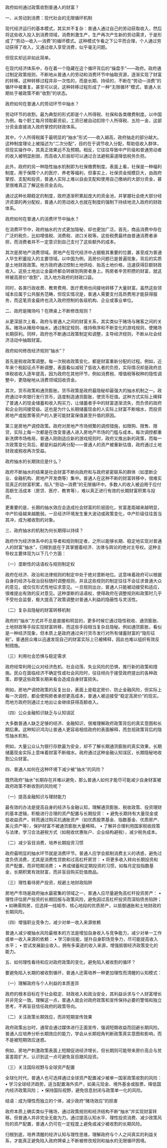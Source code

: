 政府如何通过政策收割普通人的财富？

一、从劳动到消费：现代社会的无限循环机制

现代经济运行的基本模式，其实并不复杂：普通人通过自己的劳动获取收入，然后将这些收入投入到消费领域，消费刺激生产，生产再次产生新的劳动需求，于是形成了“劳动—收入—消费”的循环模式。这种模式乍看之下公平而合理，个人通过劳动获得了收入，又通过收入享受消费，似乎毫无问题。

但现实却远非如此简单。

在现代经济体系中，存在着一个隐藏在这个循环背后的“操盘手”——政府。政府通过制定政策规则，不断地从普通人的劳动和消费环节中抽取资源，逐渐实现了财富的转移。这种转移过程并非一次性的，而是长期、持续的，不断在“劳动—消费”的循环中被重复。甚至可以说，这种转移过程形成了一种“无限循环”模式，普通人长期处于被政策不断“收割”的状态。

政府如何在普通人的劳动环节中抽水？

劳动环节的收割，最为典型的形式即是个人所得税、社保和各类缴费制度。以中国为例，每个职工每月领取薪资前，工资已被自动扣除个人所得税、五险一金，这部分资金直接进入政府掌控的财政体系。

其中，个人所得税属于最明显的“抽水”形式——收入越高，政府抽走的部分越大。这种制度理论上被描述为“二次分配”，目的在于调节收入分配，帮助低收入群体，但现实操作中，其真正效果远不及预期。相反，它往往导致中产阶级和普通劳动者的收入被明显削弱，而高收入阶层却可以通过合法避税渠道降低税务负担。

此外，政府的另一种隐性抽水机制即为社保缴费制度。表面上看，社保是一种福利制度，用于保障个人的医疗、养老等福利，但事实上，社保资金规模巨大，由政府掌控、支配和投资，普通人实际上难以自由支配和使用自己缴纳的大部分资金，甚至很难真正了解这些资金去向。

通过这种长期稳定的制度，政府逐渐积累起庞大的资金池，并掌握社会绝大部分经济资源的再分配权，普通人的劳动收入也就在制度的强制下持续地流入政府的财政体系。

政府如何在普通人的消费环节中抽水？

在消费环节中，政府抽水的方式更加隐秘，却也更加广泛。首先，商品消费中存在广泛的税负，比如增值税、消费税、进口关税等。这些税费最终由普通消费者承担，而消费者并不一定意识到自己支付了这些额外的成本。

其次是房地产消费领域。房地产在现代经济中占据极其重要的位置，甚至成为普通人毕生积蓄投入的主要领域。以中国为例，高房价问题已是普遍现象，背后的实质是土地财政政策。地方政府通过控制土地供给、抬高土地价格，迅速获得巨额财政收入。这些土地出让金最终都会转嫁到购房者身上。购房者辛苦积攒的财富，就这样被高房价“收割”，流入地方政府的财政口袋。

同时，各类行政收费、教育费用、医疗费用也间接地转移了大量财富。虽然这些领域本应属于公共服务范畴，但现实情况是，普通人需要支付高昂费用才能获得服务，而这笔资金最终也流入政府控制的各级机构、企业或事业单位。

二、政府是赌场吗？在牌桌上不断修改规则？

从更深层次上看，政府与普通人之间的财富关系，其实类似于赌场与赌客之间的关系。赌场从赌局中抽水，通过制定规则、维持秩序和不断变化的游戏规则，使赌场长期获利。同样，政府也不断通过政策制定和调整，主导经济规则，不断从社会经济活动中抽取财富。

政府如何修改经济规则“抽水”？

首先是税收政策调整。每一次税收政策变化，都是财富重新分配的过程。例如，近年来个税起征点不断调整，表面看似减轻了低收入者的负担，实际情况却是政府总体税收收入逐年提高，因为政府在其他环节，例如消费税、增值税等税种的隐性调整中，更隐秘地从消费领域回收资金。

其次，货币政策和通货膨胀。货币政策是政府最隐秘却最强大的抽水机制之一。政府通过中央银行发行货币，适度制造通货膨胀，使货币贬值。这种方式实际上稀释了普通人的现金储蓄和收入购买力，让储蓄者手中的财富逐渐流失，而负债的政府和企业则间接受益。这也是为什么长期储蓄现金的人实际上财富不断缩水，而投资房地产或股票等资产的人更可能财富保值甚至升值的原因。

第三是房地产调控政策。政府对房地产市场频繁的调控措施，如限购、限售、限贷，实际上每一次都是在改变普通人进入房地产市场的门槛与成本。每次调控都重新洗牌市场格局，普通人刚刚适应新的游戏规则时，政府又推出新的政策，而每一次政策变化背后，都是利益的再分配——普通人的资产被重新估值，政府通过土地财政或税收再次受益。

政府抽水的长期效应是什么？

政府不断抽水的结果是社会财富不断向政府和与政府紧密联系的群体（如垄断企业、金融机构、房地产开发商等）集中。普通人在这种不断的财富转移中，很难实现真正的财富积累，陷入“劳动—消费”的无限循环中。多数人的收入被迫用于应付高额生活成本（房贷、医疗、教育等），难以真正进行有效的长期财富积累与投资。

更重要的是，长期的抽水效应会造成社会财富的阶层固化，贫富差距越来越明显，中产阶级越来越脆弱。一旦经济环境发生重大波动或政策变化，中产阶级往往首当其冲，成为被收割的对象。

三、政府抽水的机制为何长期得以持续？

政府作为经济体系中的主导者和规则制定者，之所以能够长期、稳定地实现对普通人的财富“抽水”，归根到底在于其掌握着经济、法律与舆论的绝对主导权。这种主导权主要体现为以下几个方面：

（一）垄断性的话语权与规则制定权

政府在经济、政治和法律规则的制定中处于绝对垄断地位。这意味着政府可以根据自身的经济与政治目标随时调整规则，并且这些规则的制定往往不会征求普通大众的意见，或仅仅形式性地征求意见。一旦规则出台，普通人只能被动接受和适应，很难提出有效的反对意见。这种垄断的话语权，使得政府在调整规则和政策时几乎不受社会监督，极大提高了政策调整对普通人利益的隐蔽性与灵活性。

（二）复杂且隐秘的财富转移机制

政府的“抽水”方式并不总是直接和明显的，更多时候它通过隐性税收、通货膨胀、土地财政等手段实现财富转移，而这些手段相当复杂且隐秘。例如通货膨胀，看似是一种经济现象，但本质上是政府通过央行货币发行对所有储蓄财富的“隐形征税”。普通民众难以迅速发现自己的财富实际上已被稀释，因此也难以组织有效反制措施。

（三）利用社会恐惧与稳定需求

政府经常利用公众对经济危机、社会动荡、失业风险的恐惧，推行新的政策和措施。民众在面临经济不确定性或社会风险时，往往倾向于接受政府提出的各种政策，即便这些政策长期来看会造成自身财富损失。

例如，房地产调控政策的反复出台，表面上是稳定房价、防止金融风险，但实际上每一次调控，都会使购房者承担更高成本，普通人被迫接受“稳定高房价”的现实。而地方政府则通过土地出让金继续获得高额收入。

（四）公众金融知识缺乏与认知误区

大多数普通人缺乏足够的经济、金融知识，很难理解政府政策背后的真实意图和长期后果。这种知识鸿沟让普通人更容易相信政府的表面解释，而忽视政策背后的隐性抽水机制。

例如，大量公众认为银行存款最为安全，却不了解长期通货膨胀的真实效果，长期储蓄现金实际上意味着财富不断缩水。政府通过这种金融认知误区，长期隐秘地收割公众财富。



四、普通人如何在这种环境下减少被“抽水”的风险？

既然政府“抽水”长期存在并难以避免，那么普通人如何才能尽可能减少自身财富被政府政策不断收割的风险呢？

（一）提高金融知识与理财能力

最有效的办法是提高自身的经济与金融认知，理解通货膨胀、税收政策、投资理财的基本逻辑，积极进行合理的资产配置与长期投资：
	•	避免长期持有大量现金或低收益资产，转而通过购买抗通胀资产（如优质股票基金、指数基金、优质房产、美元资产等），保护财富不被通货膨胀大量稀释。
	•	了解并合理利用国家税收政策与法律，学习合法避税方式（如税收优惠账户、企业结构避税），减少税务成本。

（二）减少盲目消费，培养长期投资习惯

政府最明显的抽水环节就是消费环节。普通人应学会抵制消费主义的诱惑，避免过度负债消费，尤其是消费性贷款和过高杠杆房贷：
	•	将更多收入转向长期投资和资产配置，而非短期消费；
	•	养成储蓄和定期投资的习惯，如每月定投指数基金，长期积累有效财富，而非盲目购买贬值商品。

（三）理性看待房产投资，规避土地财政陷阱

房地产市场是政府抽水最密集的领域之一，普通人应尽量避免高杠杆投资房产：
	•	理性评估房产投资的长期回报与政策风险，避免因过高杠杆投资而深陷债务陷阱；
	•	如确需购房，应选择一线城市、核心地段的优质房产，以抵御通胀和土地财政的长期风险。

（四）增强职业竞争力，减少对单一收入来源依赖

普通人减少被抽水风险最根本的方法是增加自身收入与竞争能力，减少对单一工作或单一收入来源的依赖：
	•	学习新技能，提升自身职场竞争力，尽可能提高收入水平；
	•	尝试发展副业收入，拥有多渠道的收入来源，增强抵御经济政策变化的能力。



五、如何理性看待和应对政府政策的变化，避免陷入被收割的循环？

要避免陷入长期的被收割循环，普通人还需培养一种更加理性而清醒的认知模式：

（一）理解政府与个人利益的本质差异

政府的根本目标在于社会稳定、财政收入和政治安全，其利益诉求与个人财富增长并非完全一致。理解这一点，普通人就会对政府政策和宣传保持必要的警惕和独立思考，不再盲目信任政府的政策导向。

（二）关注政策长期效应，而非短期宣传效果

政府政策出台时，通常会通过媒体进行正面宣传，强调短期收益而回避长期风险。普通人应培养分析长期效应的能力，学会从长期视角判断政策真实意图和影响，而不是被短期效应迷惑。

例如，房地产刺激政策表面上短期促进经济增长，但长期则可能带来房价高企与贫富差距扩大，认识到这一点可避免盲目跟风投资。

（三）关注国际视野与全球资产配置

全球化时代，普通人也可选择通过全球资产配置减少被单一国家政策收割的风险：
	•	学习全球经济趋势，适当配置海外资产，如美元现金、境外基金或股票，降低国内经济政策风险；
	•	保持国际视野，避免信息封闭与政策单一化的风险。


结语：成为理性而独立的个体，减少政府“赌场效应”的损害

政府本质上确实类似于赌场，通过政策规则和经济结构不断“抽水”并实现财富转移。但普通人并非完全无能为力。通过提高认知水平、理性投资消费、减少政策风险的资产配置，普通人仍可在一定程度上避免或减少被收割的长期风险。

归根到底，培养清醒的经济认知与理性思维，理解政府与个人之间真实的利益关系，才能真正避免陷入政府牌桌上不断被修改规则和抽水的无限循环困境。

